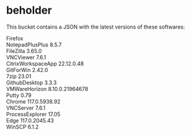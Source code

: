 # beholder
This bucket contains a JSON with the latest versions of these softwares:

Firefox                           
NotepadPlusPlus    8.5.7            
FileZilla          3.65.0           
VNCViewer          7.6.1            
CitrixWorkspaceApp 22.12.0.48       
GitForWin          2.42.0           
7zip               23.01            
GithubDesktop      3.3.3            
VMWareHorizon      8.10.0.21964678  
Putty              0.79             
Chrome             117.0.5938.92    
VNCServer          7.6.1            
ProcessExplorer    17.05            
Edge               117.0.2045.43    
WinSCP             6.1.2            



